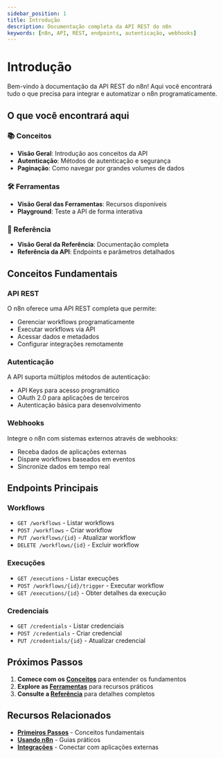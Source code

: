 ```yaml
---
sidebar_position: 1
title: Introdução
description: Documentação completa da API REST do n8n
keywords: [n8n, API, REST, endpoints, autenticação, webhooks]
---
```


# Introdução

Bem-vindo à documentação da API REST do n8n! Aqui você encontrará tudo o que precisa para integrar e automatizar o n8n programaticamente.

## O que você encontrará aqui

### 📚 Conceitos
- **Visão Geral**: Introdução aos conceitos da API
- **Autenticação**: Métodos de autenticação e segurança
- **Paginação**: Como navegar por grandes volumes de dados

### 🛠️ Ferramentas
- **Visão Geral das Ferramentas**: Recursos disponíveis
- **Playground**: Teste a API de forma interativa

### 📖 Referência
- **Visão Geral da Referência**: Documentação completa
- **Referência da API**: Endpoints e parâmetros detalhados

## Conceitos Fundamentais

### API REST
O n8n oferece uma API REST completa que permite:
- Gerenciar workflows programaticamente
- Executar workflows via API
- Acessar dados e metadados
- Configurar integrações remotamente

### Autenticação
A API suporta múltiplos métodos de autenticação:
- API Keys para acesso programático
- OAuth 2.0 para aplicações de terceiros
- Autenticação básica para desenvolvimento

### Webhooks
Integre o n8n com sistemas externos através de webhooks:
- Receba dados de aplicações externas
- Dispare workflows baseados em eventos
- Sincronize dados em tempo real

## Endpoints Principais

### Workflows
- `GET /workflows` - Listar workflows
- `POST /workflows` - Criar workflow
- `PUT /workflows/{id}` - Atualizar workflow
- `DELETE /workflows/{id}` - Excluir workflow

### Execuções
- `GET /executions` - Listar execuções
- `POST /workflows/{id}/trigger` - Executar workflow
- `GET /executions/{id}` - Obter detalhes da execução

### Credenciais
- `GET /credentials` - Listar credenciais
- `POST /credentials` - Criar credencial
- `PUT /credentials/{id}` - Atualizar credencial

## Próximos Passos

1. **Comece com os [Conceitos](./conceitos/index)** para entender os fundamentos
2. **Explore as [Ferramentas](./ferramentas/index)** para recursos práticos
3. **Consulte a [Referência](./referencia/index)** para detalhes completos

## Recursos Relacionados

- **[Primeiros Passos](../primeiros-passos/instalacao)** - Conceitos fundamentais
- **[Usando n8n](../usando-n8n)** - Guias práticos
- **[Integrações](../integracoes)** - Conectar com aplicações externas 